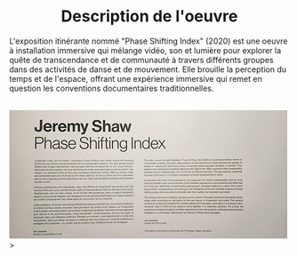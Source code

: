 <h1 align=center>Description de l'oeuvre</h1>
L'exposition itinérante nommé "Phase Shifting Index" (2020) est une oeuvre à installation immersive qui mélange vidéo, son et lumière pour explorer la quête de transcendance et de communauté à travers différents groupes dans des activités de danse et de mouvement. Elle brouille la perception du temps et de l'espace, offrant une expérience immersive qui remet en question les conventions documentaires traditionnelles.
<br>
<br>

<img align=center>![photo](media/Jeremy_Shaw_cartel_20240202.jpg)>
